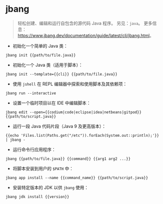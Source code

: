 # jbang

> 轻松创建、编辑和运行自包含的源代码 Java 程序。
> 另见：`java`。
> 更多信息：<https://www.jbang.dev/documentation/guide/latest/cli/jbang.html>。

- 初始化一个简单的 Java 类：

`jbang init {{path/to/file.java}}`

- 初始化一个 Java 类（适用于脚本）：

`jbang init --template={{cli}} {{path/to/file.java}}`

- 使用 `jshell` 在 REPL 编辑器中探索和使用脚本及其依赖项：

`jbang run --interactive`

- 设置一个临时项目以在 IDE 中编辑脚本：

`jbang edit --open={{codium|code|eclipse|idea|netbeans|gitpod}} {{path/to/script.java}}`

- 运行一段 Java 代码片段（Java 9 及更高版本）：

`{{echo 'Files.list(Paths.get("/etc")).forEach(System.out::println);'}} | jbang -`

- 运行命令行应用程序：

`jbang {{path/to/file.java}} {{command}} {{arg1 arg2 ...}}`

- 将脚本安装到用户的 `$PATH` 中：

`jbang app install --name {{command_name}} {{path/to/script.java}}`

- 安装特定版本的 JDK 以供 `jbang` 使用：

`jbang jdk install {{version}}`